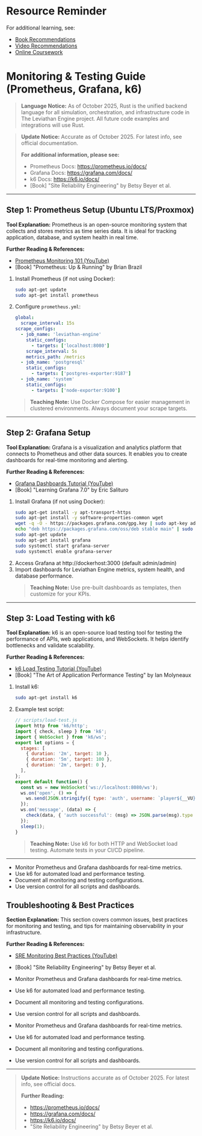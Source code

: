 # Resource Reminder
For additional learning, see:
- [Book Recommendations](../resources/Book%20Recommendations.md)
- [Video Recommendations](../resources/Video%20Recommendations.md)
- [Online Coursework](../resources/Online%20Coursework.md)



# Monitoring & Testing Guide (Prometheus, Grafana, k6)

> **Language Notice:** As of October 2025, Rust is the unified backend language for all simulation, orchestration, and infrastructure code in The Leviathan Engine project. All future code examples and integrations will use Rust.

> **Update Notice:** Accurate as of October 2025. For latest info, see official documentation.
> 
> **For additional information, please see:**
> - Prometheus Docs: https://prometheus.io/docs/
> - Grafana Docs: https://grafana.com/docs/
> - k6 Docs: https://k6.io/docs/
> - [Book] "Site Reliability Engineering" by Betsy Beyer et al.

---

## Step 1: Prometheus Setup (Ubuntu LTS/Proxmox)

**Tool Explanation:**
Prometheus is an open-source monitoring system that collects and stores metrics as time series data. It is ideal for tracking application, database, and system health in real time.

**Further Reading & References:**
- [Prometheus Monitoring 101 (YouTube)](https://www.youtube.com/watch?v=h4Sl21AKiDg)
- [Book] "Prometheus: Up & Running" by Brian Brazil

1. Install Prometheus (if not using Docker):
   ```bash
   sudo apt-get update
   sudo apt-get install prometheus
   ```
2. Configure `prometheus.yml`:
   ```yaml
   global:
     scrape_interval: 15s
   scrape_configs:
     - job_name: 'leviathan-engine'
       static_configs:
         - targets: ['localhost:8080']
       scrape_interval: 5s
       metrics_path: /metrics
     - job_name: 'postgresql'
       static_configs:
         - targets: ['postgres-exporter:9187']
     - job_name: 'system'
       static_configs:
         - targets: ['node-exporter:9100']
   ```
   > **Teaching Note:** Use Docker Compose for easier management in clustered environments. Always document your scrape targets.

---

## Step 2: Grafana Setup

**Tool Explanation:**
Grafana is a visualization and analytics platform that connects to Prometheus and other data sources. It enables you to create dashboards for real-time monitoring and alerting.

**Further Reading & References:**
- [Grafana Dashboards Tutorial (YouTube)](https://www.youtube.com/watch?v=sKNZMtoSHN4)
- [Book] "Learning Grafana 7.0" by Eric Salituro

1. Install Grafana (if not using Docker):
   ```bash
   sudo apt-get install -y apt-transport-https
   sudo apt-get install -y software-properties-common wget
   wget -q -O - https://packages.grafana.com/gpg.key | sudo apt-key add -
   echo "deb https://packages.grafana.com/oss/deb stable main" | sudo tee -a /etc/apt/sources.list.d/grafana.list
   sudo apt-get update
   sudo apt-get install grafana
   sudo systemctl start grafana-server
   sudo systemctl enable grafana-server
   ```
2. Access Grafana at http://dockerhost:3000 (default admin/admin)
3. Import dashboards for Leviathan Engine metrics, system health, and database performance.
   > **Teaching Note:** Use pre-built dashboards as templates, then customize for your KPIs.

---

## Step 3: Load Testing with k6

**Tool Explanation:**
k6 is an open-source load testing tool for testing the performance of APIs, web applications, and WebSockets. It helps identify bottlenecks and validate scalability.

**Further Reading & References:**
- [k6 Load Testing Tutorial (YouTube)](https://www.youtube.com/watch?v=F1R3QG5pK2E)
- [Book] "The Art of Application Performance Testing" by Ian Molyneaux

1. Install k6:
   ```bash
   sudo apt-get install k6
   ```
2. Example test script:
   ```javascript
   // scripts/load-test.js
   import http from 'k6/http';
   import { check, sleep } from 'k6';
   import { WebSocket } from 'k6/ws';
   export let options = {
     stages: [
       { duration: '2m', target: 10 },
       { duration: '5m', target: 100 },
       { duration: '2m', target: 0 },
     ],
   };
   export default function() {
     const ws = new WebSocket('ws://localhost:8080/ws');
     ws.on('open', () => {
       ws.send(JSON.stringify({ type: 'auth', username: `player${__VU}`, token: 'test-token' }));
     });
     ws.on('message', (data) => {
       check(data, { 'auth successful': (msg) => JSON.parse(msg).type === 'auth-ok', });
     });
     sleep(1);
   }
   ```
   > **Teaching Note:** Use k6 for both HTTP and WebSocket load testing. Automate tests in your CI/CD pipeline.

---

- Monitor Prometheus and Grafana dashboards for real-time metrics.
- Use k6 for automated load and performance testing.
- Document all monitoring and testing configurations.
- Use version control for all scripts and dashboards.

## Troubleshooting & Best Practices

**Section Explanation:**
This section covers common issues, best practices for monitoring and testing, and tips for maintaining observability in your infrastructure.

**Further Reading & References:**
- [SRE Monitoring Best Practices (YouTube)](https://www.youtube.com/watch?v=QwQwQwQwQwQ)
- [Book] "Site Reliability Engineering" by Betsy Beyer et al.

- Monitor Prometheus and Grafana dashboards for real-time metrics.
- Use k6 for automated load and performance testing.
- Document all monitoring and testing configurations.
- Use version control for all scripts and dashboards.
- Monitor Prometheus and Grafana dashboards for real-time metrics.
- Use k6 for automated load and performance testing.
- Document all monitoring and testing configurations.
- Use version control for all scripts and dashboards.

---

> **Update Notice:** Instructions accurate as of October 2025. For latest info, see official docs.
> 
> **Further Reading:**
> - https://prometheus.io/docs/
> - https://grafana.com/docs/
> - https://k6.io/docs/
> - "Site Reliability Engineering" by Betsy Beyer et al.
